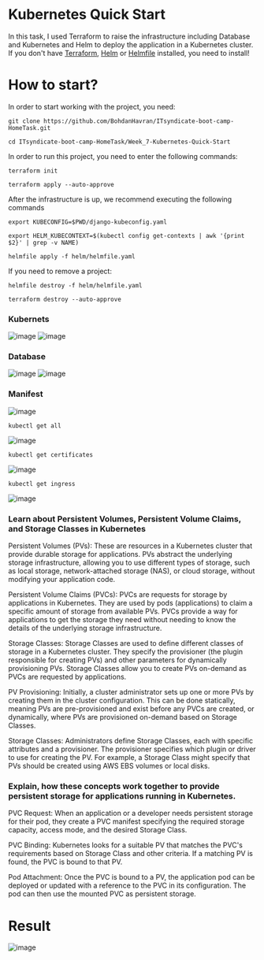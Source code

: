 # Kubernetes Quick Start

In this task, I used Terraform to raise the infrastructure including Database and Kubernetes and Helm to deploy the application in a Kubernetes cluster. If you don't have [Terraform](https://developer.hashicorp.com/terraform/downloads?product_intent=terraform), [Helm](https://helm.sh/) or [Helmfile](https://github.com/helmfile/helmfile) installed, you need to install!

# How to start?

In order to start working with the project, you need:
```
git clone https://github.com/BohdanHavran/ITsyndicate-boot-camp-HomeTask.git
```
```
cd ITsyndicate-boot-camp-HomeTask/Week_7-Kubernetes-Quick-Start
```
In order to run this project, you need to enter the following commands:
```
terraform init
```
```
terraform apply --auto-approve
```
After the infrastructure is up, we recommend executing the following commands
```
export KUBECONFIG=$PWD/django-kubeconfig.yaml
```
```
export HELM_KUBECONTEXT=$(kubectl config get-contexts | awk '{print $2}' | grep -v NAME)
```
```
helmfile apply -f helm/helmfile.yaml
```
If you need to remove a project:
```
helmfile destroy -f helm/helmfile.yaml
```
```
terraform destroy --auto-approve
```

### Kubernets
![image](https://github.com/BohdanHavran/ITsyndicate-boot-camp-HomeTask/assets/7732624/74cfbee2-6594-400b-bd77-420ad1e1dd2c)
![image](https://github.com/BohdanHavran/ITsyndicate-boot-camp-HomeTask/assets/7732624/2c61ff6b-bfcf-418c-9618-df2f54d654be)

### Database
![image](https://github.com/BohdanHavran/ITsyndicate-boot-camp-HomeTask/assets/7732624/a9e60ace-4f50-44bf-a9a1-a2e3fd7269a3)
![image](https://github.com/BohdanHavran/ITsyndicate-boot-camp-HomeTask/assets/7732624/4f54372f-c36c-4ce1-9a68-f70f1585c476)

### Manifest
![image](https://github.com/BohdanHavran/ITsyndicate-boot-camp-HomeTask/assets/7732624/9a032141-c3b7-493c-99e3-2bee3497a50b)
```
kubectl get all
```
![image](https://github.com/BohdanHavran/ITsyndicate-boot-camp-HomeTask/assets/7732624/c281b3dd-34e1-4d2d-befd-f3db40076472)
```
kubectl get certificates
```
![image](https://github.com/BohdanHavran/ITsyndicate-boot-camp-HomeTask/assets/7732624/72d1d3d5-2392-4b62-8fef-9ff3e4c2c39f)
```
kubectl get ingress
```
![image](https://github.com/BohdanHavran/ITsyndicate-boot-camp-HomeTask/assets/7732624/bf9d438b-da37-478e-82ee-b556aad2c74c)

### Learn about Persistent Volumes, Persistent Volume Claims, and Storage Classes in Kubernetes

Persistent Volumes (PVs): These are resources in a Kubernetes cluster that provide durable storage for applications. PVs abstract the underlying storage infrastructure, allowing you to use different types of storage, such as local storage, network-attached storage (NAS), or cloud storage, without modifying your application code.

Persistent Volume Claims (PVCs): PVCs are requests for storage by applications in Kubernetes. They are used by pods (applications) to claim a specific amount of storage from available PVs. PVCs provide a way for applications to get the storage they need without needing to know the details of the underlying storage infrastructure.

Storage Classes: Storage Classes are used to define different classes of storage in a Kubernetes cluster. They specify the provisioner (the plugin responsible for creating PVs) and other parameters for dynamically provisioning PVs. Storage Classes allow you to create PVs on-demand as PVCs are requested by applications.

PV Provisioning: Initially, a cluster administrator sets up one or more PVs by creating them in the cluster configuration. This can be done statically, meaning PVs are pre-provisioned and exist before any PVCs are created, or dynamically, where PVs are provisioned on-demand based on Storage Classes.

Storage Classes: Administrators define Storage Classes, each with specific attributes and a provisioner. The provisioner specifies which plugin or driver to use for creating the PV. For example, a Storage Class might specify that PVs should be created using AWS EBS volumes or local disks.

### Explain, how these concepts work together to provide persistent storage for applications running in Kubernetes.

PVC Request: When an application or a developer needs persistent storage for their pod, they create a PVC manifest specifying the required storage capacity, access mode, and the desired Storage Class.

PVC Binding: Kubernetes looks for a suitable PV that matches the PVC's requirements based on Storage Class and other criteria. If a matching PV is found, the PVC is bound to that PV.

Pod Attachment: Once the PVC is bound to a PV, the application pod can be deployed or updated with a reference to the PVC in its configuration. The pod can then use the mounted PVC as persistent storage.

# Result
![image](https://github.com/BohdanHavran/ITsyndicate-boot-camp-HomeTask/assets/7732624/9a10d962-ad47-4172-afd8-514275bc2a39)

